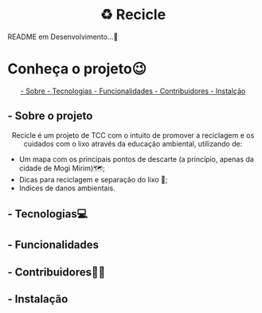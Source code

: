 <h1 align="center">♻ Recicle </h1>
 README em Desenvolvimento...🚀
 
<h1>Conheça o projeto😉</h1>
<p align="center">
<a href="#Sobre">   - Sobre  </a>
<a href="#Tecnologias"> - Tecnologias </a>
<a href="#Funcionalidades"> -  Funcionalidades </a>
<a href="#Contribuidores"> - Contribuidores  </a>
<a href="#Instalção"> - Instalção  </a>
</p>   

## - Sobre o projeto <a name="Sobre"></a>

<p align="center">Recicle é um projeto de TCC com o intuito de promover a reciclagem e os cuidados com o lixo através da educação ambiental, utilizando de: </p>

- Um mapa com os principais pontos de descarte (a princípio, apenas da cidade de Mogi Mirim)🗺;
- Dicas para reciclagem e separação do lixo 🚮;
- Indices de danos ambientais.

## - Tecnologias💻 <a name="Tecnologias"></a>
<p></p>

## - Funcionalidades <a name="Funcionalidades"></a>
<p></p>


## - Contribuidores👦👧 <a name="Contribuidores"></a>
<p></p>


## - Instalação <a name="Instalção"></a>
<p></p>


